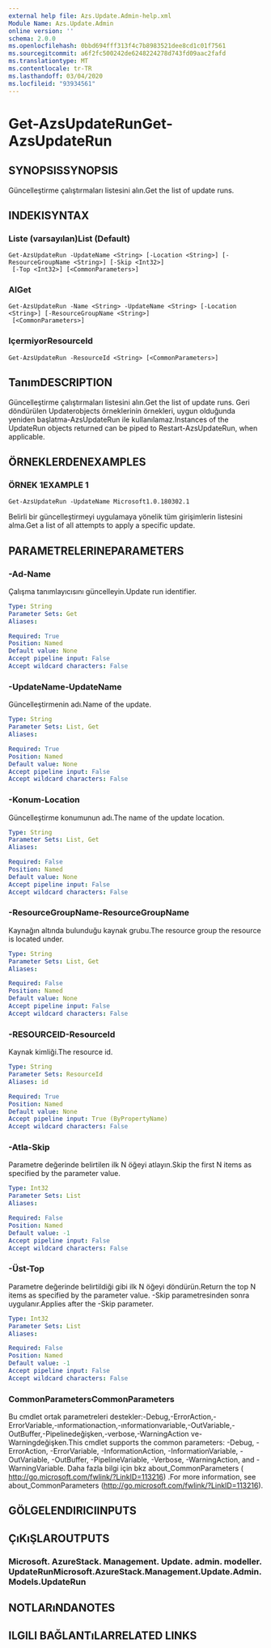 ```yaml
---
external help file: Azs.Update.Admin-help.xml
Module Name: Azs.Update.Admin
online version: ''
schema: 2.0.0
ms.openlocfilehash: 0bbd694fff313f4c7b8983521dee8cd1c01f7561
ms.sourcegitcommit: a6f2fc500242de6248224278d743fd09aac2fafd
ms.translationtype: MT
ms.contentlocale: tr-TR
ms.lasthandoff: 03/04/2020
ms.locfileid: "93934561"
---
```

# <span data-ttu-id="03a9b-101">Get-AzsUpdateRun</span><span class="sxs-lookup"><span data-stu-id="03a9b-101">Get-AzsUpdateRun</span></span>

## <span data-ttu-id="03a9b-102">SYNOPSIS</span><span class="sxs-lookup"><span data-stu-id="03a9b-102">SYNOPSIS</span></span>
<span data-ttu-id="03a9b-103">Güncelleştirme çalıştırmaları listesini alın.</span><span class="sxs-lookup"><span data-stu-id="03a9b-103">Get the list of update runs.</span></span>

## <span data-ttu-id="03a9b-104">INDEKI</span><span class="sxs-lookup"><span data-stu-id="03a9b-104">SYNTAX</span></span>

### <span data-ttu-id="03a9b-105">Liste (varsayılan)</span><span class="sxs-lookup"><span data-stu-id="03a9b-105">List (Default)</span></span>
```
Get-AzsUpdateRun -UpdateName <String> [-Location <String>] [-ResourceGroupName <String>] [-Skip <Int32>]
 [-Top <Int32>] [<CommonParameters>]
```

### <span data-ttu-id="03a9b-106">Al</span><span class="sxs-lookup"><span data-stu-id="03a9b-106">Get</span></span>
```
Get-AzsUpdateRun -Name <String> -UpdateName <String> [-Location <String>] [-ResourceGroupName <String>]
 [<CommonParameters>]
```

### <span data-ttu-id="03a9b-107">Içermiyor</span><span class="sxs-lookup"><span data-stu-id="03a9b-107">ResourceId</span></span>
```
Get-AzsUpdateRun -ResourceId <String> [<CommonParameters>]
```

## <span data-ttu-id="03a9b-108">Tanım</span><span class="sxs-lookup"><span data-stu-id="03a9b-108">DESCRIPTION</span></span>
<span data-ttu-id="03a9b-109">Güncelleştirme çalıştırmaları listesini alın.</span><span class="sxs-lookup"><span data-stu-id="03a9b-109">Get the list of update runs.</span></span> <span data-ttu-id="03a9b-110">Geri döndürülen Updaterobjects örneklerinin örnekleri, uygun olduğunda yeniden başlatma-AzsUpdateRun ile kullanılamaz.</span><span class="sxs-lookup"><span data-stu-id="03a9b-110">Instances of the UpdateRun objects returned can be piped to Restart-AzsUpdateRun, when applicable.</span></span>

## <span data-ttu-id="03a9b-111">ÖRNEKLERDEN</span><span class="sxs-lookup"><span data-stu-id="03a9b-111">EXAMPLES</span></span>

### <span data-ttu-id="03a9b-112">ÖRNEK 1</span><span class="sxs-lookup"><span data-stu-id="03a9b-112">EXAMPLE 1</span></span>
```
Get-AzsUpdateRun -UpdateName Microsoft1.0.180302.1
```

<span data-ttu-id="03a9b-113">Belirli bir güncelleştirmeyi uygulamaya yönelik tüm girişimlerin listesini alma.</span><span class="sxs-lookup"><span data-stu-id="03a9b-113">Get a list of all attempts to apply a specific update.</span></span>

## <span data-ttu-id="03a9b-114">PARAMETRELERINE</span><span class="sxs-lookup"><span data-stu-id="03a9b-114">PARAMETERS</span></span>

### <span data-ttu-id="03a9b-115">-Ad</span><span class="sxs-lookup"><span data-stu-id="03a9b-115">-Name</span></span>
<span data-ttu-id="03a9b-116">Çalışma tanımlayıcısını güncelleyin.</span><span class="sxs-lookup"><span data-stu-id="03a9b-116">Update run identifier.</span></span>

```yaml
Type: String
Parameter Sets: Get
Aliases:

Required: True
Position: Named
Default value: None
Accept pipeline input: False
Accept wildcard characters: False
```

### <span data-ttu-id="03a9b-117">-UpdateName</span><span class="sxs-lookup"><span data-stu-id="03a9b-117">-UpdateName</span></span>
<span data-ttu-id="03a9b-118">Güncelleştirmenin adı.</span><span class="sxs-lookup"><span data-stu-id="03a9b-118">Name of the update.</span></span>

```yaml
Type: String
Parameter Sets: List, Get
Aliases:

Required: True
Position: Named
Default value: None
Accept pipeline input: False
Accept wildcard characters: False
```

### <span data-ttu-id="03a9b-119">-Konum</span><span class="sxs-lookup"><span data-stu-id="03a9b-119">-Location</span></span>
<span data-ttu-id="03a9b-120">Güncelleştirme konumunun adı.</span><span class="sxs-lookup"><span data-stu-id="03a9b-120">The name of the update location.</span></span>

```yaml
Type: String
Parameter Sets: List, Get
Aliases:

Required: False
Position: Named
Default value: None
Accept pipeline input: False
Accept wildcard characters: False
```

### <span data-ttu-id="03a9b-121">-ResourceGroupName</span><span class="sxs-lookup"><span data-stu-id="03a9b-121">-ResourceGroupName</span></span>
<span data-ttu-id="03a9b-122">Kaynağın altında bulunduğu kaynak grubu.</span><span class="sxs-lookup"><span data-stu-id="03a9b-122">The resource group the resource is located under.</span></span>

```yaml
Type: String
Parameter Sets: List, Get
Aliases:

Required: False
Position: Named
Default value: None
Accept pipeline input: False
Accept wildcard characters: False
```

### <span data-ttu-id="03a9b-123">-RESOURCEID</span><span class="sxs-lookup"><span data-stu-id="03a9b-123">-ResourceId</span></span>
<span data-ttu-id="03a9b-124">Kaynak kimliği.</span><span class="sxs-lookup"><span data-stu-id="03a9b-124">The resource id.</span></span>

```yaml
Type: String
Parameter Sets: ResourceId
Aliases: id

Required: True
Position: Named
Default value: None
Accept pipeline input: True (ByPropertyName)
Accept wildcard characters: False
```

### <span data-ttu-id="03a9b-125">-Atla</span><span class="sxs-lookup"><span data-stu-id="03a9b-125">-Skip</span></span>
<span data-ttu-id="03a9b-126">Parametre değerinde belirtilen ilk N öğeyi atlayın.</span><span class="sxs-lookup"><span data-stu-id="03a9b-126">Skip the first N items as specified by the parameter value.</span></span>

```yaml
Type: Int32
Parameter Sets: List
Aliases:

Required: False
Position: Named
Default value: -1
Accept pipeline input: False
Accept wildcard characters: False
```

### <span data-ttu-id="03a9b-127">-Üst</span><span class="sxs-lookup"><span data-stu-id="03a9b-127">-Top</span></span>
<span data-ttu-id="03a9b-128">Parametre değerinde belirtildiği gibi ilk N öğeyi döndürün.</span><span class="sxs-lookup"><span data-stu-id="03a9b-128">Return the top N items as specified by the parameter value.</span></span>
<span data-ttu-id="03a9b-129">-Skip parametresinden sonra uygulanır.</span><span class="sxs-lookup"><span data-stu-id="03a9b-129">Applies after the -Skip parameter.</span></span>

```yaml
Type: Int32
Parameter Sets: List
Aliases:

Required: False
Position: Named
Default value: -1
Accept pipeline input: False
Accept wildcard characters: False
```

### <span data-ttu-id="03a9b-130">CommonParameters</span><span class="sxs-lookup"><span data-stu-id="03a9b-130">CommonParameters</span></span>
<span data-ttu-id="03a9b-131">Bu cmdlet ortak parametreleri destekler:-Debug,-ErrorAction,-ErrorVariable,-ınformationaction,-ınformationvariable,-OutVariable,-OutBuffer,-Pipelinedeğişken,-verbose,-WarningAction ve-Warningdeğişken.</span><span class="sxs-lookup"><span data-stu-id="03a9b-131">This cmdlet supports the common parameters: -Debug, -ErrorAction, -ErrorVariable, -InformationAction, -InformationVariable, -OutVariable, -OutBuffer, -PipelineVariable, -Verbose, -WarningAction, and -WarningVariable.</span></span> <span data-ttu-id="03a9b-132">Daha fazla bilgi için bkz about_CommonParameters ( http://go.microsoft.com/fwlink/?LinkID=113216) .</span><span class="sxs-lookup"><span data-stu-id="03a9b-132">For more information, see about_CommonParameters (http://go.microsoft.com/fwlink/?LinkID=113216).</span></span>

## <span data-ttu-id="03a9b-133">GÖLGELENDIRICI</span><span class="sxs-lookup"><span data-stu-id="03a9b-133">INPUTS</span></span>

## <span data-ttu-id="03a9b-134">ÇıKıŞLAR</span><span class="sxs-lookup"><span data-stu-id="03a9b-134">OUTPUTS</span></span>

### <span data-ttu-id="03a9b-135">Microsoft. AzureStack. Management. Update. admin. modeller. UpdateRun</span><span class="sxs-lookup"><span data-stu-id="03a9b-135">Microsoft.AzureStack.Management.Update.Admin.Models.UpdateRun</span></span>

## <span data-ttu-id="03a9b-136">NOTLARıNDA</span><span class="sxs-lookup"><span data-stu-id="03a9b-136">NOTES</span></span>

## <span data-ttu-id="03a9b-137">ILGILI BAĞLANTıLAR</span><span class="sxs-lookup"><span data-stu-id="03a9b-137">RELATED LINKS</span></span>
